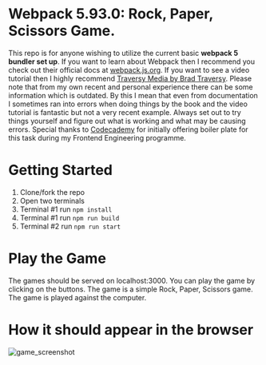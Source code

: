 # Webpack 5.93.0: Rock, Paper, Scissors Game.

This repo is for anyone wishing to utilize the current basic **webpack 5 bundler set up**. If you want to learn about Webpack then I recommend you check out their official docs at [webpack.js.org](https://webpack.js.org). If you want to see a video tutorial then I highly recommend [Traversy Media by Brad Traversy](https://www.youtube.com/watch?v=IZGNcSuwBZs). Please note that from my own recent and personal experience there can be some information which is outdated. By this I mean that even from documentation I sometimes ran into errors when doing things by the book and the video tutorial is fantastic but not a very recent example. Always set out to try things yourself and figure out what is working and what may be causing errors. Special thanks to [Codecademy](https://www.codecademy.com/) for initially offering boiler plate for this task during my Frontend Engineering programme.

# Getting Started

1. Clone/fork the repo
2. Open two terminals
3. Terminal #1 run `npm install`
4. Terminal #1 run `npm run build`
5. Terminal #2 run `npm run start`

# Play the Game

The games should be served on localhost:3000. You can play the game by clicking on the buttons. The game is a simple Rock, Paper, Scissors game. The game is played against the computer.

# How it should appear in the browser

![game_screenshot](https://github.com/user-attachments/assets/25edb267-d8e4-48b7-9deb-48796bb99c22)
